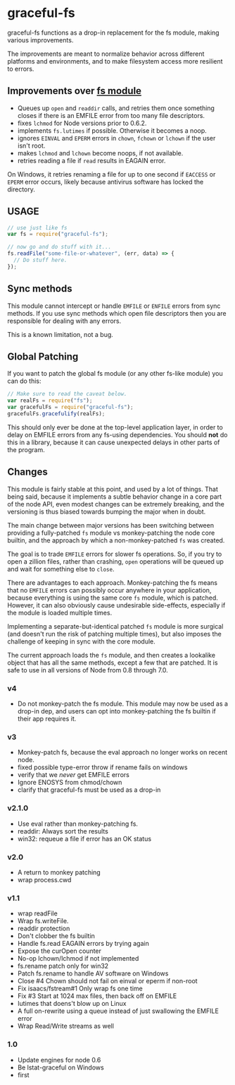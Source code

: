 # graceful-fs

graceful-fs functions as a drop-in replacement for the fs module,
making various improvements.

The improvements are meant to normalize behavior across different
platforms and environments, and to make filesystem access more
resilient to errors.

## Improvements over [fs module](https://nodejs.org/api/fs.html)

- Queues up `open` and `readdir` calls, and retries them once
  something closes if there is an EMFILE error from too many file
  descriptors.
- fixes `lchmod` for Node versions prior to 0.6.2.
- implements `fs.lutimes` if possible. Otherwise it becomes a noop.
- ignores `EINVAL` and `EPERM` errors in `chown`, `fchown` or
  `lchown` if the user isn't root.
- makes `lchmod` and `lchown` become noops, if not available.
- retries reading a file if `read` results in EAGAIN error.

On Windows, it retries renaming a file for up to one second if `EACCESS`
or `EPERM` error occurs, likely because antivirus software has locked
the directory.

## USAGE

```javascript
// use just like fs
var fs = require("graceful-fs");

// now go and do stuff with it...
fs.readFile("some-file-or-whatever", (err, data) => {
  // Do stuff here.
});
```

## Sync methods

This module cannot intercept or handle `EMFILE` or `ENFILE` errors from sync
methods. If you use sync methods which open file descriptors then you are
responsible for dealing with any errors.

This is a known limitation, not a bug.

## Global Patching

If you want to patch the global fs module (or any other fs-like
module) you can do this:

```javascript
// Make sure to read the caveat below.
var realFs = require("fs");
var gracefulFs = require("graceful-fs");
gracefulFs.gracefulify(realFs);
```

This should only ever be done at the top-level application layer, in
order to delay on EMFILE errors from any fs-using dependencies. You
should **not** do this in a library, because it can cause unexpected
delays in other parts of the program.

## Changes

This module is fairly stable at this point, and used by a lot of
things. That being said, because it implements a subtle behavior
change in a core part of the node API, even modest changes can be
extremely breaking, and the versioning is thus biased towards
bumping the major when in doubt.

The main change between major versions has been switching between
providing a fully-patched `fs` module vs monkey-patching the node core
builtin, and the approach by which a non-monkey-patched `fs` was
created.

The goal is to trade `EMFILE` errors for slower fs operations. So, if
you try to open a zillion files, rather than crashing, `open`
operations will be queued up and wait for something else to `close`.

There are advantages to each approach. Monkey-patching the fs means
that no `EMFILE` errors can possibly occur anywhere in your
application, because everything is using the same core `fs` module,
which is patched. However, it can also obviously cause undesirable
side-effects, especially if the module is loaded multiple times.

Implementing a separate-but-identical patched `fs` module is more
surgical (and doesn't run the risk of patching multiple times), but
also imposes the challenge of keeping in sync with the core module.

The current approach loads the `fs` module, and then creates a
lookalike object that has all the same methods, except a few that are
patched. It is safe to use in all versions of Node from 0.8 through
7.0.

### v4

- Do not monkey-patch the fs module. This module may now be used as a
  drop-in dep, and users can opt into monkey-patching the fs builtin
  if their app requires it.

### v3

- Monkey-patch fs, because the eval approach no longer works on recent
  node.
- fixed possible type-error throw if rename fails on windows
- verify that we _never_ get EMFILE errors
- Ignore ENOSYS from chmod/chown
- clarify that graceful-fs must be used as a drop-in

### v2.1.0

- Use eval rather than monkey-patching fs.
- readdir: Always sort the results
- win32: requeue a file if error has an OK status

### v2.0

- A return to monkey patching
- wrap process.cwd

### v1.1

- wrap readFile
- Wrap fs.writeFile.
- readdir protection
- Don't clobber the fs builtin
- Handle fs.read EAGAIN errors by trying again
- Expose the curOpen counter
- No-op lchown/lchmod if not implemented
- fs.rename patch only for win32
- Patch fs.rename to handle AV software on Windows
- Close #4 Chown should not fail on einval or eperm if non-root
- Fix isaacs/fstream#1 Only wrap fs one time
- Fix #3 Start at 1024 max files, then back off on EMFILE
- lutimes that doens't blow up on Linux
- A full on-rewrite using a queue instead of just swallowing the EMFILE error
- Wrap Read/Write streams as well

### 1.0

- Update engines for node 0.6
- Be lstat-graceful on Windows
- first
